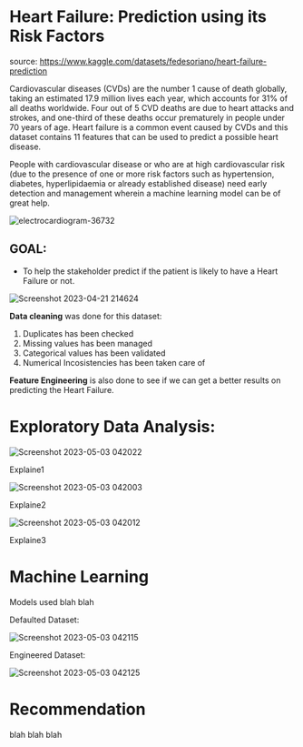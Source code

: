 # Heart Failure: Prediction using its Risk Factors

source: https://www.kaggle.com/datasets/fedesoriano/heart-failure-prediction

Cardiovascular diseases (CVDs) are the number 1 cause of death globally, taking an estimated 17.9 million lives each year, which accounts for 31% of all deaths worldwide. Four out of 5 CVD deaths are due to heart attacks and strokes, and one-third of these deaths occur prematurely in people under 70 years of age. Heart failure is a common event caused by CVDs and this dataset contains 11 features that can be used to predict a possible heart disease.

People with cardiovascular disease or who are at high cardiovascular risk (due to the presence of one or more risk factors such as hypertension, diabetes, hyperlipidaemia or already established disease) need early detection and management wherein a machine learning model can be of great help.

![electrocardiogram-36732](https://user-images.githubusercontent.com/125017784/230833923-0714860a-dca3-4971-bed7-eda5e18125ad.png)

## GOAL: 
- To help the stakeholder predict if the patient is likely to have a Heart Failure or not.

![Screenshot 2023-04-21 214624](https://user-images.githubusercontent.com/125017784/235896527-ae16e01c-cfe6-46bb-95af-7e09a8bfe056.png)

**Data cleaning** was done for this dataset:
1. Duplicates has been checked
2. Missing values has been managed
3. Categorical values has been validated
4. Numerical Incosistencies has been taken care of

**Feature Engineering** is also done to see if we can get a better results on predicting the Heart Failure.
   
# Exploratory Data Analysis:

![Screenshot 2023-05-03 042022](https://user-images.githubusercontent.com/125017784/235902485-fa957f24-ecfb-4d77-96f6-114eb5ae8288.png)

Explaine1

![Screenshot 2023-05-03 042003](https://user-images.githubusercontent.com/125017784/235902476-000f399a-1f32-44cc-a83f-e9d32e80c3a1.png)

Explaine2

![Screenshot 2023-05-03 042012](https://user-images.githubusercontent.com/125017784/235902587-9321e716-8279-4b0f-851c-ff259d6ab1e3.png)


Explaine3

# Machine Learning

Models used blah blah

Defaulted Dataset: 

![Screenshot 2023-05-03 042115](https://user-images.githubusercontent.com/125017784/235902415-a928beb0-0952-47ce-aae5-eff875b78dec.png)


Engineered Dataset:

![Screenshot 2023-05-03 042125](https://user-images.githubusercontent.com/125017784/235902394-ad3f6ffe-3c60-4ffd-a4fb-049987f9872e.png)



# Recommendation

blah blah blah

